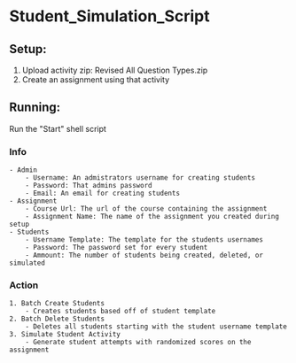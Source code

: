 # Student_Simulation_Script

## Setup: 
1. Upload activity zip: Revised All Question Types.zip
2. Create an assignment using that activity

## Running:

Run the "Start" shell script

### Info
	- Admin
		- Username: An admistrators username for creating students
		- Password: That admins password
		- Email: An email for creating students
	- Assignment
		- Course Url: The url of the course containing the assignment
		- Assignment Name: The name of the assignment you created during setup
	- Students
		- Username Template: The template for the students usernames
		- Password: The password set for every student
		- Ammount: The number of students being created, deleted, or simulated

### Action
	1. Batch Create Students
		- Creates students based off of student template
	2. Batch Delete Students
		- Deletes all students starting with the student username template
	3. Simulate Student Activity
		- Generate student attempts with randomized scores on the assignment
 